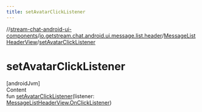 ```yaml
---
title: setAvatarClickListener
---
```

//[stream-chat-android-ui-components](../../../index.md)/[io.getstream.chat.android.ui.message.list.header](../index.md)/[MessageListHeaderView](index.md)/[setAvatarClickListener](setAvatarClickListener.md)



# setAvatarClickListener  
[androidJvm]  
Content  
fun [setAvatarClickListener](setAvatarClickListener.md)(listener: [MessageListHeaderView.OnClickListener](OnClickListener/index.md))  



